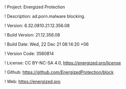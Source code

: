 ! Project: Energized Protection

! Description: ad.porn.malware blocking.

! Version: 6.32.0810.21.12.356.08

! Build Version: 21.12.356.08

! Build Date: Wed, 22 Dec 21 08:14:20 +06

! Version Code: 3560814

! License: CC BY-NC-SA 4.0, https://energized.pro/license

! Github: https://github.com/EnergizedProtection/block

! Web: https://energized.pro
